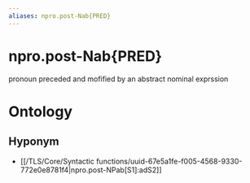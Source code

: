 ```yaml
---
aliases: npro.post-Nab{PRED}
---
```

# npro.post-Nab{PRED}

pronoun preceded and mofified by an abstract nominal exprssion
> 
# Ontology

## Hyponym
- [[/TLS/Core/Syntactic functions/uuid-67e5a1fe-f005-4568-9330-772e0e8781f4|npro.post-NPab[S1]:adS2]]